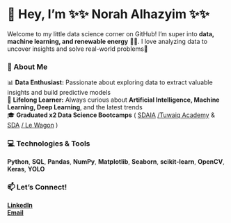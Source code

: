 
# 👋 Hey, I’m ✨✨ Norah Alhazyim ✨✨

Welcome to my little data science corner on GitHub! I’m super into **data, machine learning, and renewable energy** 🌱🌞. I love analyzing data to uncover insights and solve real-world problems🚀
 
### 🌟 About Me  
📊 **Data Enthusiast:** Passionate about exploring data to extract valuable insights and build predictive models  
🧠 **Lifelong Learner:** Always curious about **Artificial Intelligence, Machine Learning, Deep Learning**, and the latest trends                  
🎓 **Graduated x2 Data Science Bootcamps** ( [SDAIA](https://sdaia.gov.sa/en/default.aspx) [/Tuwaiq Academy](https://tuwaiq.edu.sa/) & [SDA](https://sda.edu.sa/ar)  [/ Le Wagon](https://www.lewagon.com/) )

### 💻 Technologies & Tools  
**Python**, **SQL**, **Pandas**, **NumPy**, **Matplotlib**, **Seaborn**, **scikit-learn**, **OpenCV**, **Keras**, **YOLO**

### 📫 Let’s Connect!  
[**LinkedIn**](https://www.linkedin.com/in/noura-yousef-alhazyim/)  
[**Email**](mailto:nouraalhazyim@gmail.com)  


<!---
Nouraalhazyim/Nouraalhazyim is a ✨ special ✨ repository because its `README.md` (this file) appears on your GitHub profile.
You can click the Preview link to take a look at your changes.
--->
